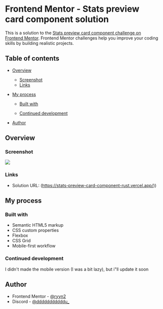 # Frontend Mentor - Stats preview card component solution

This is a solution to the [Stats preview card component challenge on Frontend Mentor](https://www.frontendmentor.io/challenges/stats-preview-card-component-8JqbgoU62). Frontend Mentor challenges help you improve your coding skills by building realistic projects. 

## Table of contents

- [Overview](#overview)
  
  - [Screenshot](#screenshot)
  - [Links](#links)
- [My process](#my-process)
  - [Built with](#built-with)
  
  - [Continued development](#continued-development)
  
- [Author](#author)



## Overview


### Screenshot

![](screenshot.png)


### Links

- Solution URL: (https://stats-preview-card-component-rust.vercel.app/))

## My process

### Built with

- Semantic HTML5 markup
- CSS custom properties
- Flexbox
- CSS Grid
- Mobile-first workflow


### Continued development

I didn't made the mobile version (I was a bit lazy), but i"ll update it soon


## Author

- Frontend Mentor - [@ryyn2](https://www.frontendmentor.io/profile/ryyn2)
- Discord - [@dddddddddddu_](https://discord.com/channels/@me)


